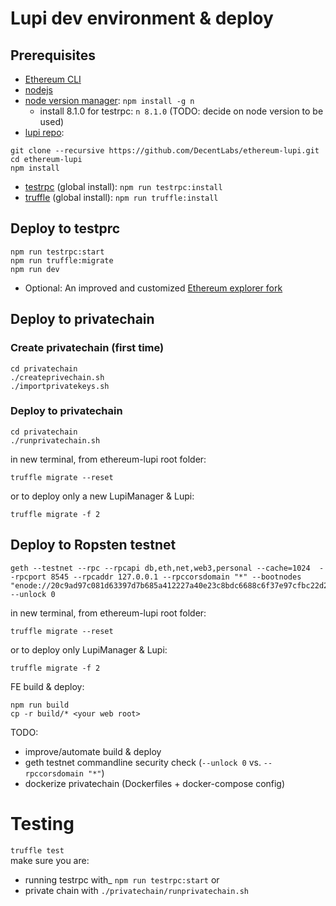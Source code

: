 # Lupi dev environment & deploy
## Prerequisites
* [Ethereum CLI](https://www.ethereum.org/cli)
* [nodejs](https://nodejs.org/en/download/)
* [node version manager](https://github.com/tj/n): `npm install -g n`
  * install 8.1.0 for testrpc:  `n 8.1.0` (TODO: decide on node version to be used)
* [lupi repo](https://github.com/DecentLabs/ethereum-lupi):
```
git clone --recursive https://github.com/DecentLabs/ethereum-lupi.git
cd ethereum-lupi
npm install
```
* [testrpc](https://github.com/ethereumjs/testrpc) (global install): `npm run testrpc:install`
* [truffle](http://truffleframework.com/docs/getting_started/installation) (global install): `npm run truffle:install`

## Deploy to testprc
```
npm run testrpc:start
npm run truffle:migrate
npm run dev
```

* Optional: An improved and customized [Ethereum explorer fork](https://github.com/szerintedmi/explorer)

## Deploy to privatechain
### Create privatechain (first time)
```
cd privatechain
./createprivechain.sh
./importprivatekeys.sh
```
### Deploy to privatechain
```
cd privatechain
./runprivatechain.sh
```
in new terminal, from ethereum-lupi root folder:
```
truffle migrate --reset
```
or to deploy only a new LupiManager & Lupi:
```
truffle migrate -f 2
```
## Deploy to Ropsten testnet
```
geth --testnet --rpc --rpcapi db,eth,net,web3,personal --cache=1024  --rpcport 8545 --rpcaddr 127.0.0.1 --rpccorsdomain "*" --bootnodes "enode://20c9ad97c081d63397d7b685a412227a40e23c8bdc6688c6f37e97cfbc22d2b4d1db1510d8f61e6a8866ad7f0e17c02b14182d37ea7c3c8b9c2683aeb6b733a1@52.169.14.227:30303,enode://6ce05930c72abc632c58e2e4324f7c7ea478cec0ed4fa2528982cf34483094e9cbc9216e7aa349691242576d552a2a56aaeae426c5303ded677ce455ba1acd9d@13.84.180.240:30303" --unlock 0
```
in new terminal, from ethereum-lupi root folder:
```
truffle migrate --reset
```
or to deploy only LupiManager & Lupi:
```
truffle migrate -f 2
```
FE build & deploy:
```
npm run build
cp -r build/* <your web root>
```

TODO:
 * improve/automate build & deploy
 * geth testnet commandline security check (`--unlock 0` vs. ``--rpccorsdomain "*"``)
 * dockerize privatechain (Dockerfiles + docker-compose config)

# Testing
`truffle test`  
make sure you are:
* running testrpc with_ `npm run testrpc:start` or
* private chain with `./privatechain/runprivatechain.sh`
